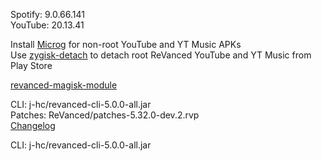 Spotify: 9.0.66.141  
YouTube: 20.13.41  

Install [Microg](https://github.com/ReVanced/GmsCore/releases) for non-root YouTube and YT Music APKs  
Use [zygisk-detach](https://github.com/j-hc/zygisk-detach) to detach root ReVanced YouTube and YT Music from Play Store  

[revanced-magisk-module](https://github.com/j-hc/revanced-magisk-module)
  
CLI: j-hc/revanced-cli-5.0.0-all.jar  
Patches: ReVanced/patches-5.32.0-dev.2.rvp  
[Changelog](https://github.com/ReVanced/revanced-patches/releases/tag/v5.32.0-dev.2)

CLI: j-hc/revanced-cli-5.0.0-all.jar    
